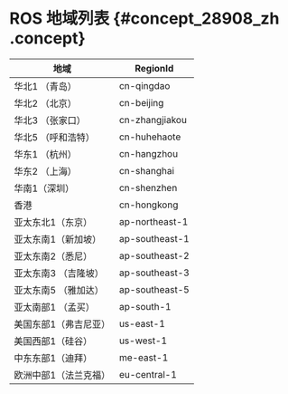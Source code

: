 # ROS 地域列表 {#concept_28908_zh .concept}

|地域|RegionId|
|--|--------|
|华北1 （青岛）|cn-qingdao|
|华北2 （北京）|cn-beijing|
|华北3 （张家口）|cn-zhangjiakou|
|华北5 （呼和浩特）|cn-huhehaote|
|华东1 （杭州）|cn-hangzhou|
|华东2 （上海）|cn-shanghai|
|华南1（深圳）|cn-shenzhen|
|香港|cn-hongkong|
|亚太东北1（东京）|ap-northeast-1|
|亚太东南1（新加坡）|ap-southeast-1|
|亚太东南2（悉尼）|ap-southeast-2|
|亚太东南3 （吉隆坡）|ap-southeast-3|
|亚太东南5 （雅加达）|ap-southeast-5|
|亚太南部1 （孟买）|ap-south-1|
|美国东部1（弗吉尼亚）|us-east-1|
|美国西部1（硅谷）|us-west-1|
|中东东部1（迪拜）|me-east-1|
|欧洲中部1（法兰克福）|eu-central-1|

